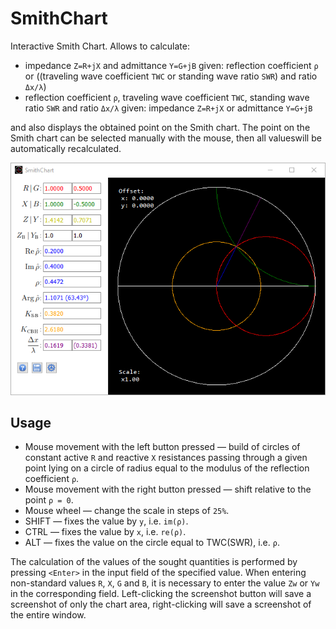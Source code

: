 # SmithChart

Interactive Smith Chart. Allows to calculate:
  * impedance `Z=R+jX` and admittance `Y=G+jB` given: reflection coefficient `ρ` or ((traveling wave coefficient `TWC` or standing wave ratio `SWR`) and ratio `Δx/λ`)
  * reflection coefficient `ρ`, traveling wave coefficient `TWC`, standing wave ratio `SWR` and ratio `Δx/λ` given: impedance `Z=R+jX` or admittance `Y=G+jB`

and also displays the obtained point on the Smith chart. The point on the Smith chart can be selected manually with the mouse, then all values ​​​​will be automatically recalculated.

![screen](img/screen.png)

## Usage
  * Mouse movement with the left button pressed — build of circles of constant active `R` and reactive `X` resistances passing through a given point lying on a circle of radius equal to the modulus of the reflection coefficient `ρ`.
  * Mouse movement with the right button pressed — shift relative to the point `ρ = 0`.
  * Mouse wheel — change the scale in steps of `25%`.
  * SHIFT — fixes the value by `y`, i.e. `im(ρ)`.
  * CTRL — fixes the value by `x`, i.e. `re(ρ)`.
  * ALT — fixes the value on the circle equal to TWC(SWR), i.e. `ρ`.

The calculation of the values ​​of the sought quantities is performed by pressing `<Enter>` in the input field of the specified value.
When entering non-standard values ​​`R`, `X`, `G` and `B`, it is necessary to enter the value `Zw` or `Yw` in the corresponding field.
Left-clicking the screenshot button will save a screenshot of only the chart area, right-clicking will save a screenshot of the entire window.